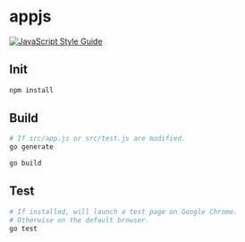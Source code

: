 # appjs
[![JavaScript Style Guide](https://img.shields.io/badge/code_style-standard-brightgreen.svg)](https://standardjs.com)

## Init
```sh
npm install
```

## Build
```sh
# If src/app.js or src/test.js are modified.
go generate

go build
```

## Test
```sh
# If installed, will launch a test page on Google Chrome.
# Otherwise on the default browser.
go test
```
